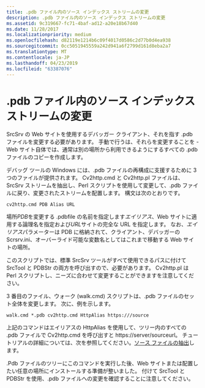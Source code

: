 ```yaml
---
title: .pdb ファイル内のソース インデックス ストリームの変更
description: .pdb ファイル内のソース インデックス ストリームの変更
ms.assetid: 9c319667-fc71-4baf-ad12-a20e18b67d40
ms.date: 11/28/2017
ms.localizationpriority: medium
ms.openlocfilehash: d82119e1214b6c09f4017d0586c2d77b0d4ea938
ms.sourcegitcommit: 0cc5051945559a242d941a6f2799d161d8eba2a7
ms.translationtype: MT
ms.contentlocale: ja-JP
ms.lasthandoff: 04/23/2019
ms.locfileid: "63387076"
---
```

# <a name="modifying-the-source-indexing-streams-in-a-pdb-file"></a>.pdb ファイル内のソース インデックス ストリームの変更


SrcSrv の Web サイトを使用するデバッガー クライアント、それを指す .pdb ファイルを変更する必要があります。 手動で行うは、それらを変更することを - Web サイト自体では、通常は別の場所から利用できるようにするすべての .pdb ファイルのコピーを作成します。

デバッグ ツールの Windows には、.pdb ファイルの再構成に支援するために 3 つのファイルが提供されます。 Cv2http.cmd と Cv2http.pl ファイルは、SrcSrv ストリームを抽出し、Perl スクリプトを使用して変更して、.pdb ファイルに戻り、変更されたストリームを配置します。 構文は次のとおりです。

```console
cv2http.cmd PDB Alias URL
```

場所*PDB*を変更する .pdbfile の名前を指定します*エイリアス*、Web サイトに適用する論理名を指定および*URL*サイトの完全な URL を指定します。 なお、*エイリアス*パラメーターは PDB に格納されて、クライアント、デバッガーの Scrsrv.ini、オーバーライド可能な変数名としてはこれまで移動する Web サイトの場所。

このスクリプトでは、標準 SrcSrv ツールがすべて使用できるパスに付けて SrcTool と PDBStr の両方を呼び出すので、必要があります。 Cv2http.pl は Perl スクリプトし、ニーズに合わせて変更することができますを注意してください。

3 番目のファイル、ウォーク (walk.cmd) スクリプトは、.pdb ファイルのセット全体を変更します。 次に、例を示します。

```console
walk.cmd *.pdb cv2http.cmd HttpAlias https:///source
```

上記のコマンドはエイリアスの HttpAlias を使用して、ツリー内のすべての .pdb ファイルで Cv2http.cmd を呼び出すと https://server/sourceurl。 チュートリアルの詳細については、次を参照してください。[ソース ファイルの抽出](extracting-source-files.md)します。

.Pdb ファイルのツリーにこのコマンドを実行した後、Web サイトまたは配置したい任意の場所にインストールする準備が整いました。 付けて SrcTool と PDBStr を使用、.pdb ファイルへの変更を確認することに注意してください。

 

 






